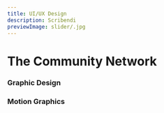 ```yaml
---
title: UI/UX Design
description: Scribendi
previewImage: slider/.jpg
---
```


# The Community Network

### Graphic Design

<dynamic-image filename="comnet/bluebird-cafe.jpg"></dynamic-image>
<dynamic-image filename="comnet/canadian-tire.png"></dynamic-image>
<dynamic-image filename="comnet/furniture.png"></dynamic-image>
<dynamic-image filename="comnet/sgscompuwave.jpg"></dynamic-image>
<dynamic-image filename="comnet/logo.jpg"></dynamic-image>

### Motion Graphics





